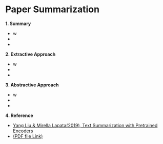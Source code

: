 # Paper Summarization

**1. Summary**
 - w
 - 
 - 

**2. Extractive Approach**
 - w
 - 
 - 
 
 **3. Abstractive Approach**
 - w
 - 
 - 

**4. Reference**
 - [Yang Liu & Mirella Lapata(2019), Text Summarization with Pretrained Encoders](https://https://arxiv.org/abs/1908.08345)
 - [(PDF file Link)](http://https://arxiv.org/pdf/1908.08345.pdf)

 
